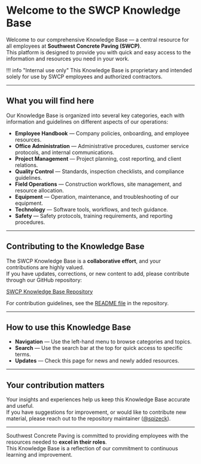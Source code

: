 # Welcome to the SWCP Knowledge Base

Welcome to our comprehensive Knowledge Base — a central resource for all employees at **Southwest Concrete Paving (SWCP)**.  
This platform is designed to provide you with quick and easy access to the information and resources you need in your work.

!!! info "Internal use only"
    This Knowledge Base is proprietary and intended solely for use by SWCP employees and authorized contractors.

---

## What you will find here

Our Knowledge Base is organized into several key categories, each with information and guidelines on different aspects of our operations:

- **Employee Handbook** — Company policies, onboarding, and employee resources.  
- **Office Administration** — Administrative procedures, customer service protocols, and internal communications.  
- **Project Management** — Project planning, cost reporting, and client relations.  
- **Quality Control** — Standards, inspection checklists, and compliance guidelines.  
- **Field Operations** — Construction workflows, site management, and resource allocation.  
- **Equipment** — Operation, maintenance, and troubleshooting of our equipment.  
- **Technology** — Software tools, workflows, and tech guidance.  
- **Safety** — Safety protocols, training requirements, and reporting procedures.  

---

## Contributing to the Knowledge Base

The SWCP Knowledge Base is a **collaborative effort**, and your contributions are highly valued.  
If you have updates, corrections, or new content to add, please contribute through our GitHub repository:

[SWCP Knowledge Base Repository](https://github.com/spizeck/SWCP)

For contribution guidelines, see the [README file](https://github.com/spizeck/SWCP/blob/main/README.md) in the repository.

---

## How to use this Knowledge Base

- **Navigation** — Use the left-hand menu to browse categories and topics.  
- **Search** — Use the search bar at the top for quick access to specific terms.  
- **Updates** — Check this page for news and newly added resources.  

---

## Your contribution matters

Your insights and experiences help us keep this Knowledge Base accurate and useful.  
If you have suggestions for improvement, or would like to contribute new material, please reach out to the repository maintainer ([@spizeck](https://github.com/spizeck)).

---

Southwest Concrete Paving is committed to providing employees with the resources needed to **excel in their roles**.  
This Knowledge Base is a reflection of our commitment to continuous learning and improvement.
